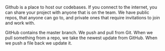 Github is a place to host our codebases. If you connect to the internet, you can share your project with anyone that is on the team. We have public repos, that anyone can go to, and private ones that require invitations to join and work with. 

GitHub contains the master branch. We push and pull from Git. When we pull something from a repo, we take the newest update from GitHub. When we push a file back we update it. 